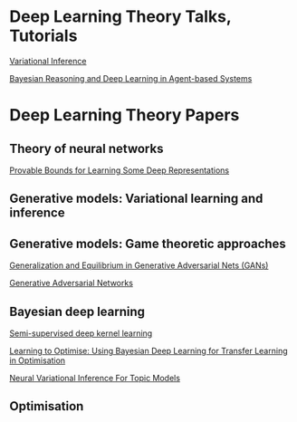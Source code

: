  # Deep Learning Theory Talks, Tutorials
 
[Variational Inference](https://channel9.msdn.com/Events/Neural-Information-Processing-Systems-Conference/Neural-Information-Processing-Systems-Conference-NIPS-2016/Variational-Inference-Foundations-and-Modern-Methods)

[Bayesian Reasoning and Deep Learning in Agent-based Systems](http://shakirm.com/slides/NIPS2016-Bayesian%20Agents.pdf)
 
 # Deep Learning Theory Papers
 
 ## Theory of neural networks
 [Provable Bounds for Learning Some Deep Representations](https://arxiv.org/abs/1310.6343)
 
 ## Generative models: Variational learning and inference
 
 ## Generative models: Game theoretic approaches
 [Generalization and Equilibrium in Generative Adversarial Nets (GANs)
](https://www.youtube.com/watch?v=V7TliSCqOwI)

[Generative Adversarial Networks
](https://arxiv.org/pdf/1701.00160v1.pdf)
 
 ## Bayesian deep learning
 [Semi-supervised deep kernel learning](http://bayesiandeeplearning.org/papers/BDL_5.pdf)
 
 [Learning to Optimise: Using Bayesian Deep Learning for Transfer Learning in Optimisation
 ](http://bayesiandeeplearning.org/papers/BDL_9.pdf)
 
 [Neural Variational Inference For Topic Models](http://bayesiandeeplearning.org/papers/BDL_27.pdf)
 
 
 ## Optimisation 
